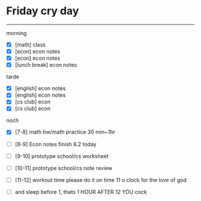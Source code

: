 # Friday cry day
---
morning
- [x] [math] class
- [x] [econ] econ notes
- [x] [econ] econ notes
- [x] [lunch break] econ notes

tarde
- [x] [english] econ notes
- [x] [english] econ notes
- [x] [cs club] econ
- [x] [cs club] econ

noch
- [x] [7-8] math hw/math practice 30 min~1hr
- [ ] [8-9] Econ notes finish 8.2 today
- [ ] [9-10] prototype school/cs worksheet
- [ ] [10-11] prototype school/cs note review
- [ ] [11-12] workout time please do it on time 11 o clock for the love of god
- [ ] and sleep before 1, thats 1 HOUR AFTER 12 YOU cock

